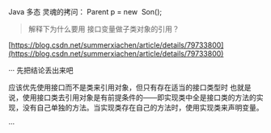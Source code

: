 Java 多态
灵魂的拷问：
Parent p = new  Son();

> 解释下为什么要用 接口变量做子类对象的引用？


[https://blog.csdn.net/summerxiachen/article/details/79733800](https://blog.csdn.net/summerxiachen/article/details/79733800)

···
先把结论丢出来吧

应该优先使用接口而不是类来引用对象，但只有存在适当的接口类型时
也就是说，使用接口类去引用对象是有前提条件的——即实现类中全是接口类的方法的实现，没有自己单独的方法。当实现类存在自己的方法时，使用实现类来声明变量。

···